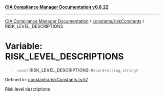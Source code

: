 [**CIA Compliance Manager Documentation v0.8.22**](../../../README.md)

***

[CIA Compliance Manager Documentation](../../../modules.md) / [constants/riskConstants](../README.md) / RISK\_LEVEL\_DESCRIPTIONS

# Variable: RISK\_LEVEL\_DESCRIPTIONS

> `const` **RISK\_LEVEL\_DESCRIPTIONS**: `Record`\<`string`, `string`\>

Defined in: [constants/riskConstants.ts:57](https://github.com/Hack23/cia-compliance-manager/blob/5eebba14bef5523072dd8c486c1cd0c7c18766fc/src/constants/riskConstants.ts#L57)

Risk level descriptions
